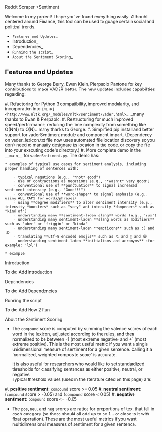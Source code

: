 Reddit Scraper +Sentiment

Welcome to my project! I hope you've found everything easily. Althouht centered around Finance, this tool can be used to guage certain social and political trends.

* `Features and Updates`_
* Introduction_
* Dependencies_
* `Running the script`_
* `About the Sentiment Scoring`_


Features and Updates
------------------------------------
Many thanks to George Berry, Ewan Klein, Pierpaolo Pantone for key contributions to make VADER better.  The new updates includes capabilities regarding:

#. Refactoring for Python 3 compatibility, improved modularity, and incorporation into `[NLTK] <http://www.nltk.org/_modules/nltk/sentiment/vader.html>`_ ...many thanks to Ewan & Pierpaolo.
#. Restructuring for much improved speed/performance, reducing the time complexity from something like O(N^4) to O(N)...many thanks to George.
#. Simplified pip install and better support for vaderSentiment module and component import. (Dependency on vader_lexicon.txt file now uses automated file location discovery so you don't need to manually designate its location in the code, or copy the file into your executing code's directory.)
#. More complete demo in the ``__main__`` for ``vaderSentiment.py``. The demo has:

	* examples of typical use cases for sentiment analysis, including proper handling of sentences with:

		- typical negations (e.g., "*not* good")
		- use of contractions as negations (e.g., "*wasn't* very good")
		- conventional use of **punctuation** to signal increased sentiment intensity (e.g., "Good!!!")
		- conventional use of **word-shape** to signal emphasis (e.g., using ALL CAPS for words/phrases)
		- using **degree modifiers** to alter sentiment intensity (e.g., intensity *boosters* such as "very" and intensity *dampeners* such as "kind of")
		- understanding many **sentiment-laden slang** words (e.g., 'sux')
		- understanding many sentiment-laden **slang words as modifiers** such as 'uber' or 'friggin' or 'kinda'
		- understanding many sentiment-laden **emoticons** such as :) and :D
		- translating **utf-8 encoded emojis** such as 💘 and 💋 and 😁
		- understanding sentiment-laden **initialisms and acronyms** (for example: 'lol')

	* example  


Introduction


To do: Add Introduction


Dependencies


To do: Add Dependencies


Running the script

To do: Add How 2 Run

About the Sentiment Scoring

* The ``compound`` score is computed by summing the valence scores of each word in the lexicon, adjusted according to the rules, and then normalized to be between -1 (most extreme negative) and +1 (most extreme positive). This is the most useful metric if you want a single unidimensional measure of sentiment for a given sentence. Calling it a 'normalized, weighted composite score' is accurate. 
 
  It is also useful for researchers who would like to set standardized thresholds for classifying sentences as either positive, neutral, or negative.  
  Typical threshold values (used in the literature cited on this page) are:

 #. **positive sentiment**: ``compound`` score >=  0.05
 #. **neutral  sentiment**: (``compound`` score > -0.05) and (``compound`` score < 0.05)
 #. **negative sentiment**: ``compound`` score <= -0.05

* The ``pos``, ``neu``, and ``neg`` scores are ratios for proportions of text that fall in each category (so these should all add up to be 1... or close to it with float operation).  These are the most useful metrics if you want multidimensional measures of sentiment for a given sentence.

